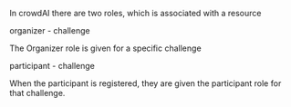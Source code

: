 In crowdAI there are two roles, which is associated with a resource

organizer - challenge

The Organizer role is given for a specific challenge

participant - challenge

When the participant is registered, they are given the participant role for that challenge.
